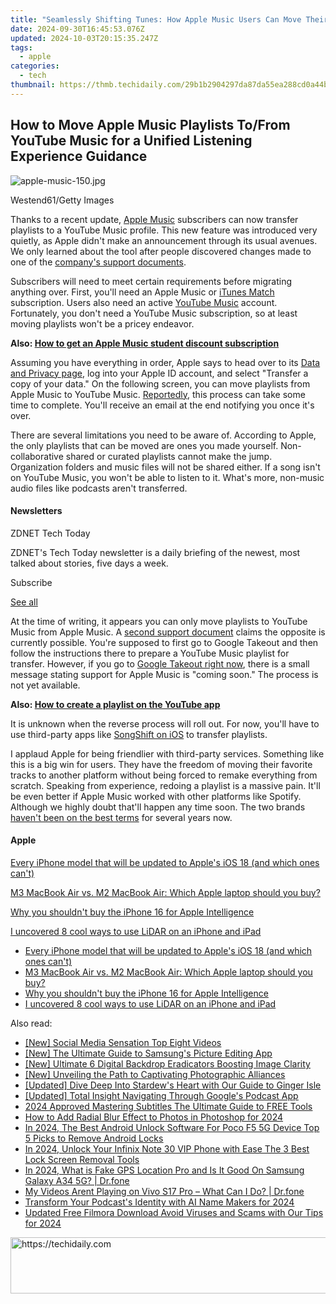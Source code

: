 ```yaml
---
title: "Seamlessly Shifting Tunes: How Apple Music Users Can Move Their Playlists to and From YouTube Music"
date: 2024-09-30T16:45:53.076Z
updated: 2024-10-03T20:15:35.247Z
tags:
  - apple
categories:
  - tech
thumbnail: https://thmb.techidaily.com/29b1b2904297da87da55ea288cd0a44b14a4d2e985940c7f874a6ef2e9aec11a.jpg
---
```


## How to Move Apple Music Playlists To/From YouTube Music for a Unified Listening Experience  Guidance

![apple-music-150.jpg](https://www.zdnet.com/a/img/resize/b6d49fdfe8a50f13ca9d995457fbf818642c8052/2023/05/11/5e45caf5-4ee2-443b-ab1d-b8d894f0c1d1/gettyimages-1032830898.jpg?auto=webp&width=1280)

Westend61/Getty Images

Thanks to a recent update, [Apple Music](https://music.apple.com/us/subscribe) subscribers can now transfer playlists to a YouTube Music profile. This new feature was introduced very quietly, as Apple didn't make an announcement through its usual avenues. We only learned about the tool after people discovered changes made to one of the [company's support documents](https://support.apple.com/en-us/120030).

Subscribers will need to meet certain requirements before migrating anything over. First, you'll need an Apple Music or [iTunes Match](https://support.apple.com/en-us/108935) subscription. Users also need an active [YouTube Music](https://music.youtube.com/) account. Fortunately, you don't need a YouTube Music subscription, so at least moving playlists won't be a pricey endeavor. 

**Also: [How to get an Apple Music student discount subscription](https://www.zdnet.com/home-and-office/home-entertainment/how-to-get-an-apple-music-student-discount-subscription/)**

Assuming you have everything in order, Apple says to head over to its [Data and Privacy page](https://privacy.apple.com/), log into your Apple ID account, and select "Transfer a copy of your data." On the following screen, you can move playlists from Apple Music to YouTube Music. [Reportedly](https://appleinsider.com/articles/24/08/27/switching-to-youtube-music-gets-easier-with-new-apple-music-playlist-export-tool#link={), this process can take some time to complete. You'll receive an email at the end notifying you once it's over.

There are several limitations you need to be aware of. According to Apple, the only playlists that can be moved are ones you made yourself. Non-collaborative shared or curated playlists cannot make the jump. Organization folders and music files will not be shared either. If a song isn't on YouTube Music, you won't be able to listen to it. What's more, non-music audio files like podcasts aren't transferred. 

#### Newsletters

ZDNET Tech Today

ZDNET's Tech Today newsletter is a daily briefing of the newest, most talked about stories, five days a week.

 Subscribe

[See all](https://www.zdnet.com/newsletters/)

At the time of writing, it appears you can only move playlists to YouTube Music from Apple Music. A [second support document](https://support.apple.com/en-us/107776#link={) claims the opposite is currently possible. You're supposed to first go to Google Takeout and then follow the instructions there to prepare a YouTube Music playlist for transfer. However, if you go to [Google Takeout right now](https://takeout.google.com/takeout/transfer/custom/youtube?pli=1#link={), there is a small message stating support for Apple Music is "coming soon." The process is not yet available.

**Also: [How to create a playlist on the YouTube app](https://www.zdnet.com/home-and-office/home-entertainment/how-to-create-a-playlist-on-the-youtube-app/)**

It is unknown when the reverse process will roll out. For now, you'll have to use third-party apps like [SongShift on iOS](https://apps.apple.com/us/app/songshift/id1097974566) to transfer playlists. 

I applaud Apple for being friendlier with third-party services. Something like this is a big win for users. They have the freedom of moving their favorite tracks to another platform without being forced to remake everything from scratch. Speaking from experience, redoing a playlist is a massive pain. It'll be even better if Apple Music worked with other platforms like Spotify. Although we highly doubt that'll happen any time soon. The two brands [haven't been on the best terms](https://timetoplayfair.com/) for several years now.

#### Apple

[Every iPhone model that will be updated to Apple's iOS 18 (and which ones can't)](https://www.zdnet.com/article/every-iphone-model-compatible-with-apples-ios-18-and-which-ones-arent/ "Every iPhone model that will be updated to Apple's iOS 18 (and which ones can't)")

[M3 MacBook Air vs. M2 MacBook Air: Which Apple laptop should you buy?](https://www.zdnet.com/article/m3-macbook-air-vs-m2-macbook-air/ "M3 MacBook Air vs. M2 MacBook Air: Which Apple laptop should you buy?")

[Why you shouldn't buy the iPhone 16 for Apple Intelligence](https://www.zdnet.com/article/why-you-shouldnt-buy-the-iphone-16-for-apple-intelligence/ "Why you shouldn't buy the iPhone 16 for Apple Intelligence")

[I uncovered 8 cool ways to use LiDAR on an iPhone and iPad](https://www.zdnet.com/article/i-uncovered-8-cool-ways-to-use-lidar-on-an-iphone-and-ipad/ "I uncovered 8 cool ways to use LiDAR on an iPhone and iPad")

* [Every iPhone model that will be updated to Apple's iOS 18 (and which ones can't)](https://www.zdnet.com/article/every-iphone-model-compatible-with-apples-ios-18-and-which-ones-arent/ "Every iPhone model that will be updated to Apple's iOS 18 (and which ones can't)")
* [M3 MacBook Air vs. M2 MacBook Air: Which Apple laptop should you buy?](https://www.zdnet.com/article/m3-macbook-air-vs-m2-macbook-air/ "M3 MacBook Air vs. M2 MacBook Air: Which Apple laptop should you buy?")
* [Why you shouldn't buy the iPhone 16 for Apple Intelligence](https://www.zdnet.com/article/why-you-shouldnt-buy-the-iphone-16-for-apple-intelligence/ "Why you shouldn't buy the iPhone 16 for Apple Intelligence")
* [I uncovered 8 cool ways to use LiDAR on an iPhone and iPad](https://www.zdnet.com/article/i-uncovered-8-cool-ways-to-use-lidar-on-an-iphone-and-ipad/ "I uncovered 8 cool ways to use LiDAR on an iPhone and iPad")

<ins class="adsbygoogle"
     style="display:block"
     data-ad-format="autorelaxed"
     data-ad-client="ca-pub-7571918770474297"
     data-ad-slot="1223367746"></ins>

<ins class="adsbygoogle"
     style="display:block"
     data-ad-client="ca-pub-7571918770474297"
     data-ad-slot="8358498916"
     data-ad-format="auto"
     data-full-width-responsive="true"></ins>

<span class="atpl-alsoreadstyle">Also read:</span>
<div><ul>
<li><a href="https://facebook-video-files.techidaily.com/new-social-media-sensation-top-eight-videos/"><u>[New] Social Media Sensation Top Eight Videos</u></a></li>
<li><a href="https://some-tips.techidaily.com/new-the-ultimate-guide-to-samsungs-picture-editing-app/"><u>[New] The Ultimate Guide to Samsung's Picture Editing App</u></a></li>
<li><a href="https://some-tips.techidaily.com/new-ultimate-6-digital-backdrop-eradicators-boosting-image-clarity/"><u>[New] Ultimate 6 Digital Backdrop Eradicators Boosting Image Clarity</u></a></li>
<li><a href="https://some-tips.techidaily.com/new-unveiling-the-path-to-captivating-photographic-alliances/"><u>[New] Unveiling the Path to Captivating Photographic Alliances</u></a></li>
<li><a href="https://on-screen-recording.techidaily.com/updated-dive-deep-into-stardews-heart-with-our-guide-to-ginger-isle/"><u>[Updated] Dive Deep Into Stardew's Heart with Our Guide to Ginger Isle</u></a></li>
<li><a href="https://some-tips.techidaily.com/updated-total-insight-navigating-through-googles-podcast-app/"><u>[Updated] Total Insight Navigating Through Google's Podcast App</u></a></li>
<li><a href="https://extra-guidance.techidaily.com/2024-approved-mastering-subtitles-the-ultimate-guide-to-free-tools/"><u>2024 Approved Mastering Subtitles The Ultimate Guide to FREE Tools</u></a></li>
<li><a href="https://some-techniques.techidaily.com/how-to-add-radial-blur-effect-to-photos-in-photoshop-for-2024/"><u>How to Add Radial Blur Effect to Photos in Photoshop for 2024</u></a></li>
<li><a href="https://sim-unlock.techidaily.com/in-2024-the-best-android-unlock-software-for-poco-f5-5g-device-top-5-picks-to-remove-android-locks-by-drfone-android/"><u>In 2024, The Best Android Unlock Software For Poco F5 5G Device Top 5 Picks to Remove Android Locks</u></a></li>
<li><a href="https://unlock-android.techidaily.com/in-2024-unlock-your-infinix-note-30-vip-phone-with-ease-the-3-best-lock-screen-removal-tools-by-drfone-android/"><u>In 2024, Unlock Your Infinix Note 30 VIP Phone with Ease The 3 Best Lock Screen Removal Tools</u></a></li>
<li><a href="https://phone-solutions.techidaily.com/in-2024-what-is-fake-gps-location-pro-and-is-it-good-on-samsung-galaxy-a34-5g-drfone-by-drfone-virtual-android/"><u>In 2024, What is Fake GPS Location Pro and Is It Good On Samsung Galaxy A34 5G? | Dr.fone</u></a></li>
<li><a href="https://fix-guide.techidaily.com/my-videos-arent-playing-on-vivo-s17-pro-what-can-i-do-drfone-by-drfone-fix-android-problems-fix-android-problems/"><u>My Videos Arent Playing on Vivo S17 Pro – What Can I Do? | Dr.fone</u></a></li>
<li><a href="https://some-tips.techidaily.com/transform-your-podcasts-identity-with-ai-name-makers-for-2024/"><u>Transform Your Podcast's Identity with AI Name Makers for 2024</u></a></li>
<li><a href="https://ai-video-apps.techidaily.com/updated-free-filmora-download-avoid-viruses-and-scams-with-our-tips-for-2024/"><u>Updated Free Filmora Download Avoid Viruses and Scams with Our Tips for 2024</u></a></li>
</ul></div>

<!-- affiliate ads begin -->
<a href="https://bluettius.sjv.io/c/5597632/2139119/17108" target="_top" id="2139119">
  <img src="//a.impactradius-go.com/display-ad/17108-2139119" border="0" alt="https://techidaily.com" width="728" height="90"/>
</a>
<img height="0" width="0" src="https://bluettius.sjv.io/i/5597632/2139119/17108" style="position:absolute;visibility:hidden;" border="0" />
<!-- affiliate ads end -->

